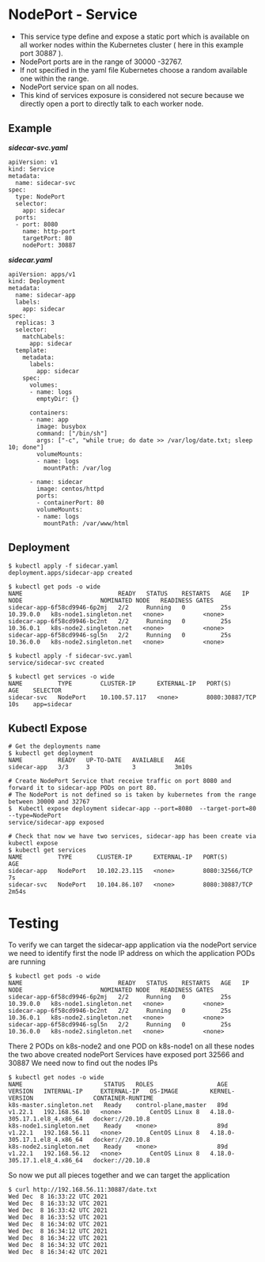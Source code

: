 # NodePort - Service
* This service type define and expose a static port which is available on all worker nodes within the Kubernetes cluster ( here in this example port 30887 ).
* NodePort ports are in the range of 30000 -32767. 
* If not specified in the yaml file Kubernetes choose a random available  one within the range.
* NodePort service span on all nodes.
* This kind of services exposure is considered not secure because we directly open a port to directly talk to each worker node.

## Example 
***sidecar-svc.yaml***
```
apiVersion: v1
kind: Service
metadata:
  name: sidecar-svc
spec:
  type: NodePort
  selector:
    app: sidecar
  ports:
  - port: 8080
    name: http-port
    targetPort: 80
    nodePort: 30887
```
***sidecar.yaml***
```
apiVersion: apps/v1
kind: Deployment
metadata:
  name: sidecar-app
  labels:
    app: sidecar
spec:
  replicas: 3
  selector:
    matchLabels:
      app: sidecar
  template:
    metadata:
      labels:
        app: sidecar
    spec:
      volumes:
      - name: logs
        emptyDir: {}
 
      containers:
      - name: app
        image: busybox
        command: ["/bin/sh"]
        args: ["-c", "while true; do date >> /var/log/date.txt; sleep 10; done"]
        volumeMounts:
        - name: logs
          mountPath: /var/log
 
      - name: sidecar
        image: centos/httpd
        ports:
        - containerPort: 80
        volumeMounts:
        - name: logs
          mountPath: /var/www/html
```
## Deployment
```
$ kubectl apply -f sidecar.yaml
deployment.apps/sidecar-app created
 
$ kubectl get pods -o wide
NAME                           READY   STATUS    RESTARTS   AGE   IP          NODE                      NOMINATED NODE   READINESS GATES
sidecar-app-6f58cd9946-6p2mj   2/2     Running   0          25s   10.39.0.0   k8s-node1.singleton.net   <none>           <none>
sidecar-app-6f58cd9946-bc2nt   2/2     Running   0          25s   10.36.0.1   k8s-node2.singleton.net   <none>           <none>
sidecar-app-6f58cd9946-sgl5n   2/2     Running   0          25s   10.36.0.0   k8s-node2.singleton.net   <none>           <none>
 
$ kubectl apply -f sidecar-svc.yaml
service/sidecar-svc created
 
$ kubectl get services -o wide
NAME          TYPE        CLUSTER-IP      EXTERNAL-IP   PORT(S)          AGE    SELECTOR
sidecar-svc   NodePort    10.100.57.117   <none>        8080:30887/TCP   10s    app=sidecar
```

## Kubectl Expose
```
# Get the deployments name
$ kubectl get deployment
NAME          READY   UP-TO-DATE   AVAILABLE   AGE
sidecar-app   3/3     3            3           3m10s
 
# Create NodePort Service that receive traffic on port 8080 and forward it to sidecar-app PODs on port 80.
# The NodePort is not defined so is taken by kubernetes from the range between 30000 and 32767
$  Kubectl expose deployment sidecar-app --port=8080  --target-port=80   --type=NodePort
service/sidecar-app exposed
 
# Check that now we have two services, sidecar-app has been create via kubectl expose
$ kubectl get services
NAME          TYPE       CLUSTER-IP      EXTERNAL-IP   PORT(S)          AGE
sidecar-app   NodePort   10.102.23.115   <none>        8080:32566/TCP   7s
sidecar-svc   NodePort   10.104.86.107   <none>        8080:30887/TCP   2m54s
```

# Testing
To verify we can target the sidecar-app application  via the nodePort service we need to identify first the node IP address on which the application PODs are running
```
$ kubectl get pods -o wide
NAME                           READY   STATUS    RESTARTS   AGE   IP          NODE                      NOMINATED NODE   READINESS GATES
sidecar-app-6f58cd9946-6p2mj   2/2     Running   0          25s   10.39.0.0   k8s-node1.singleton.net   <none>           <none>
sidecar-app-6f58cd9946-bc2nt   2/2     Running   0          25s   10.36.0.1   k8s-node2.singleton.net   <none>           <none>
sidecar-app-6f58cd9946-sgl5n   2/2     Running   0          25s   10.36.0.0   k8s-node2.singleton.net   <none>           <none>
```
There 2 PODs on k8s-node2 and one POD on k8s-node1 on all these nodes the two above created nodePort Services have exposed port 32566 and 30887
We need now to find out the nodes IPs
```
$ kubectl get nodes -o wide
NAME                       STATUS   ROLES                  AGE   VERSION   INTERNAL-IP     EXTERNAL-IP   OS-IMAGE         KERNEL-VERSION                 CONTAINER-RUNTIME
k8s-master.singleton.net   Ready    control-plane,master   89d   v1.22.1   192.168.56.10   <none>        CentOS Linux 8   4.18.0-305.17.1.el8_4.x86_64   docker://20.10.8
k8s-node1.singleton.net    Ready    <none>                 89d   v1.22.1   192.168.56.11   <none>        CentOS Linux 8   4.18.0-305.17.1.el8_4.x86_64   docker://20.10.8
k8s-node2.singleton.net    Ready    <none>                 89d   v1.22.1   192.168.56.12   <none>        CentOS Linux 8   4.18.0-305.17.1.el8_4.x86_64   docker://20.10.8
```
So now we put all pieces together and we can target the application
```
$ curl http://192.168.56.11:30887/date.txt
Wed Dec  8 16:33:22 UTC 2021
Wed Dec  8 16:33:32 UTC 2021
Wed Dec  8 16:33:42 UTC 2021
Wed Dec  8 16:33:52 UTC 2021
Wed Dec  8 16:34:02 UTC 2021
Wed Dec  8 16:34:12 UTC 2021
Wed Dec  8 16:34:22 UTC 2021
Wed Dec  8 16:34:32 UTC 2021
Wed Dec  8 16:34:42 UTC 2021
```
